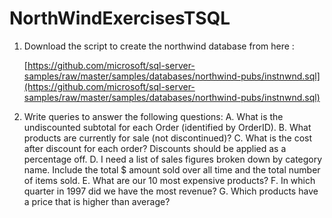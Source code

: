 # NorthWindExercisesTSQL
1. Download the script to create the northwind database from here : 

    [https://github.com/microsoft/sql-server-samples/raw/master/samples/databases/northwind-pubs/instnwnd.sql](https://github.com/microsoft/sql-server-samples/raw/master/samples/databases/northwind-pubs/instnwnd.sql)

2. Write queries to answer the following questions: 
    A. What is the undiscounted subtotal for each Order (identified by OrderID).
    B. What products are currently for sale (not discontinued)?
    C. What is the cost after discount for each order?  Discounts should be applied as a percentage off.
    D. I need a list of sales figures broken down by category name.  Include the total $ amount sold over all time and the total number of items sold.
    E. What are our 10 most expensive products?
    F. In which quarter in 1997 did we have the most revenue?
    G. Which products have a price that is higher than average?

